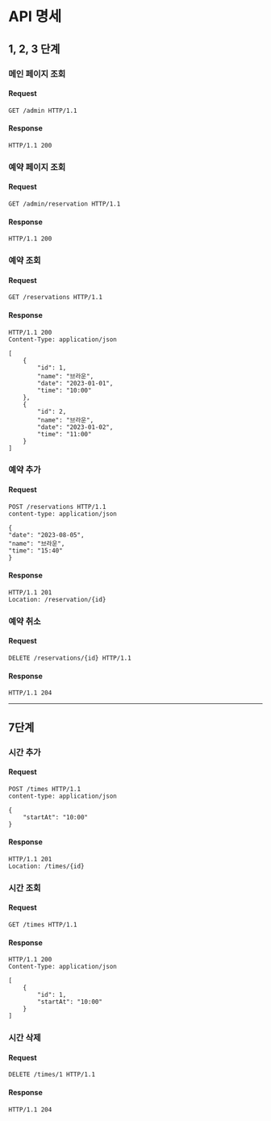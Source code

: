# API 명세

## 1, 2, 3 단계
### 메인 페이지 조회

#### Request

```http request
GET /admin HTTP/1.1
```

#### Response

```
HTTP/1.1 200 
```

### 예약 페이지 조회

#### Request

```http request
GET /admin/reservation HTTP/1.1
```

#### Response

```
HTTP/1.1 200 
```

### 예약 조회

#### Request

```http request
GET /reservations HTTP/1.1
```

#### Response

```
HTTP/1.1 200 
Content-Type: application/json

[
    {
        "id": 1,
        "name": "브라운",
        "date": "2023-01-01",
        "time": "10:00"
    },
    {
        "id": 2,
        "name": "브라운",
        "date": "2023-01-02",
        "time": "11:00"
    }
]
```

### 예약 추가

#### Request

```http request
POST /reservations HTTP/1.1
content-type: application/json

{
"date": "2023-08-05",
"name": "브라운",
"time": "15:40"
}
```

#### Response

```
HTTP/1.1 201
Location: /reservation/{id}
```

### 예약 취소

#### Request

```http request
DELETE /reservations/{id} HTTP/1.1
```

#### Response

```
HTTP/1.1 204
```
---

## 7단계
### 시간 추가
#### Request
```http request
POST /times HTTP/1.1
content-type: application/json

{
    "startAt": "10:00"
}
```

#### Response
```http request
HTTP/1.1 201
Location: /times/{id}
```

### 시간 조회
#### Request
```http request
GET /times HTTP/1.1
```
#### Response

```http request
HTTP/1.1 200
Content-Type: application/json

[
    {
        "id": 1,
        "startAt": "10:00"
    }
]
```

### 시간 삭제
#### Request
```http request
DELETE /times/1 HTTP/1.1
```
#### Response

```http request
HTTP/1.1 204
```
